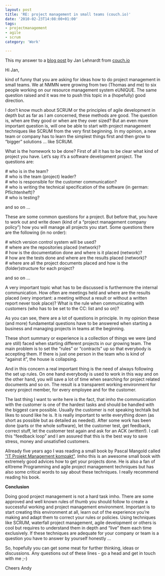 ```yaml
---
layout: post
title: 'RE: project management in small teams (couch.io)'
date: '2010-02-23T14:08:00+01:00'
tags:
- projectmanagement
- agile
- scrum
category: 'Work'

---
```

<p>This my answer to a <a href="http://blog.couch.io/" target="_blank">blog post</a> by Jan Lehnardt from <a href="http://couch.io" target="_blank">couch.io</a></p>

<p>Hi Jan,</p>

<p>kind of funny that you are asking for ideas how to do project management in small teams. We at NMMN were growing from two (Thomas and me) to six people working on our resource management system eUNIQUE. The same question raised and it was me to push this topic in a (hopefully) good direction.</p>

<p>I don&#8217;t know much about SCRUM or the principles of agile development in depth but as far as I am concerned, these methods are good. The question is, when are they good or when are they over sized? But an even more important question is, will one be able to start with project management techniques like SCRUM from the very first beginning. In my opinion, a new team or company has to learn the simplest things first and then grow to &#8220;bigger&#8221; solutions &#8230; like SCRUM.</p>

<p>What is the homework to be done? First of all it has to be clear what kind of project you have. Let&#8217;s say it&#8217;s a software development project. The questions are:</p>

<p># who is in the team?<br/>
# who is the team (project) leader?<br/>
# who is responsible for the customer communication?<br/>
# who is writing the technical specification of the software (in german: Pflichtenheft)?<br/>
# who is testing?</p>

<p>and so on &#8230;</p>

<p>These are some common questions for a project. But before that, you have to work out and write down (kind of a &#8220;project management company policy&#8221;) how you will manage all projects you start. Some questions there are the following (in no order):</p>

<p># which version control system will be used?<br/>
# where are the repositories placed  (network)?<br/>
# how is the documentation done and where is it placed (network)?<br/>
# how are the tests done and where are the results placed (network)?<br/>
# where are all the project documents placed and how is the (folder)structure for each project?</p>

<p>and so on &#8230;</p>

<p>A very important topic what has to be discussed is furthermore the internal communication. How often are meetings held and where are the results placed (very important: a meeting without a result or without a written report never took place)? What is the rule when communicating with customers (who has to be set to the CC: list and so on)? </p>

<p>As you can see, there are a lot of questions in principle. In my opinion these (and more) fundamental questions have to be answered  when starting a business and managing projects in teams at the beginning.</p>

<p>These short summary or experience is a collection of things we were (and are still) faced when starting different projects in our growing team. The main problem is to set the &#8220;rules&#8221; or &#8220;contracts&#8221; up so that everybody is accepting them. If there is just one person in the team who is kind of &#8220;against it&#8221;, the house is collapsing. </p>

<p>And in this concern a real important thing is the need of always following the set up rules. On one hand everybody is used to work in this way and on the other hand, you will save a lot of time when searching for project related documents and so on. The result is a transparent working environment for every project member, for every employee and for the customer.</p>

<p>The last thing I want to write here is the fact, that imho the communication with the customer is one of the hardest tasks and should be handled with the biggest care possible. Usually the customer is not speaking techtalk but likes to sound like he is. It is really important to write everything down (as short as possible but as detailed as needed). After some work has been done (parts or the whole software), let the customer test, get feedback, correct stuff, let the customer test again and ask for an ACK (written!). I call this &#8220;feedback loop&#8221; and I am assured that this is the best way to save stress, money and unsatisfied customers.</p>

<p>Allready five years ago I was reading a small book by Pascal Mangold called <a href="http://tr.im/Ps1m" target="_blank">"IT Projekt Management kompakt"</a>. Imho this is an awesome small book with extremely good advices how to get your projects done. He is also a fan of eXtreme Programming and agile project management techniques but has also some critical words to say about these techniques. I really recommend reading his book.</p>

<p><b>Conclusion</b></p>

<p>Doing good project management is not a hard task imho. There are some approved and well known rules of thumb you should follow to create a successful working and project management environment. Important is to start creating this environment at all, learn out of the experience you&#8217;re making and adapt them to correct your rules or policies. Using techniques like SCRUM, waterfall project management, agile development or others is cool but requires to understand them in depth and &#8220;live&#8221; them each time exclusively. If these techniques are adequate for your company or team is a question you have to answer by yourself honestly &#8230;   </p>

<p>So, hopefully you can get some meat for further thinking, ideas or discussions. Any questions out of these lines - go a head and get in touch with me ;-)</p>

<p>Cheers Andy</p>
